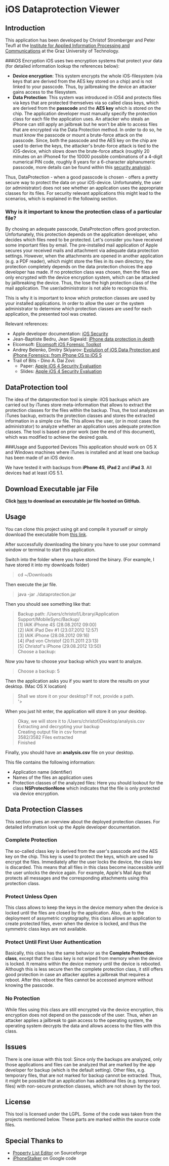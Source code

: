 iOS Dataprotection Viewer
=========================

Introduction
------------

This application has been developed by Christof Stromberger and Peter Teufl 
at the [Institute for Applied Information Processing and Communications](http://www.iaik.at) 
at the Graz University of Technology.

###iOS Encryption
iOS uses two encryption systems that protect your data (for detailed information lookup the references below):
* **Device encryption**: This system encrypts the whole iOS-filesystem (via keys that are derived from the AES key stored on a chip) and is not linked to your passcode. Thus, by jailbreaking the device an attacker gains access to the filesystem.
* **Data Protection**: This system was introduced in iOS4 and protects files via keys that are protected themselves via so called class keys, which are derived from the **passcode** and the **AES key** which is stored on the chip. The application developer must manually specify the protection class for each file the application uses. An attacker who steals an iPhone can still apply an jailbreak but he won't be able to access files that are encrypted via the Data Protection method. In order to do so, he must know the passcode or mount a brute-force attack on the passcode. Since, both the passcode and the AES key on the chip are used to derive the keys, the attacker's brute-force attack is tied to the iOS-device, which slows down the brute-force attack (roughly 20 minutes on an iPhone4 for the 10000 possible combinations of a 4-digit numerical PIN code, roughly 8 years for a 6-character alphanumeric passcode, more details can be found within this [security analysis](http://www.trailofbits.com/resources/ios4_security_evaluation_slides.pdf)).

Thus, DataProtection - when a good passcode is chosen - offers a pretty secure way to protect the data on your iOS-device. Unfortunately, the user (or administrator) does not see whether an application uses the appropriate classes for its files. For security relevant applications this might lead to the scenarios, which is explained in the following section.

### Why is it important to know the protection class of a particular file?

By chosing an adequate passcode, DataProtection offers good protection. Unfortunately, this protection depends on the application developer, who decides which files need to be protected. Let's consider you have received some important files by email. The pre-installed mail application of Apple secures your received mails and attachment via adequate data protection settings. However, when the attachments are opened in another application (e.g. a PDF reader), which might store the files in its own directory, the protection completely depends on the data protection choices the app developer has made. If no protection class was chosen, then the files are only encrypted with the device encryption system, which can be attacked by jailbreaking the device. Thus, the lose the high protection class of the mail application. The user/administrator is not able to recognize this.

This is why it is important to know which protection classes are used by 
your installed applications. In order to allow the user or the system administrator to determine which protection classes are used for each application, the presented tool was created.

Relevant references:
* Apple developer documentation: [iOS Security](http://images.apple.com/ipad/business/docs/iOS_Security_May12.pdf)
* Jean-Baptiste Bedru, Jean Sigwald: [iPhone data protection in depth](http://esec-lab.sogeti.com/dotclear/public/publications/11-hitbamsterdam-iphonedataprotection.pdf)
* Elcomsoft: [Elcomsoft iOS Forensic Toolkot](http://www.elcomsoft.co.uk/eift.html)
* Andrey Belenko, Dmitry Sklyarov: [Evolution of iOS Data Protection and iPhone Forensics:
from iPhone OS to iOS 5](https://media.blackhat.com/bh-ad-11/Belenko/bh-ad-11-Belenko-iOS_Data_Protection.pdf)
* Trail of Bits - Dino A. Dai Zovi: 
  * Paper: [Apple iOS 4 Security Evaluation](http://www.trailofbits.com/resources/ios4_security_evaluation_paper.pdf)
  * Slides: [Apple iOS 4 Security Evaluation](http://www.trailofbits.com/resources/ios4_security_evaluation_slides.pdf)

DataProtection tool
----------------
The idea of the dataprotection tool is simple: iIOS backups which are carried out by iTunes store meta-information that allows to extract the protection classes for the files within the backup. Thus, the tool analyzes an iTunes backup, extracts the protection classes and stores the extracted information in a simple csv file. This allows the user, (or in most cases the administrator) to analyze whether an application uses adequate protection classes.
The tool is based on prior work (see the end of this document), which was modified to achieve the desired goals.


###Usage and Supported Devices
This application should work on OS X and Windows machines where iTunes is 
installed and at least one backup has been made of an iOS device.

We have tested it with backups from **iPhone 4S**, **iPad 2** 
and **iPad 3**. All devices had at least iOS 5.1.

## Download Executable jar File
**Click [here](https://github.com/downloads/ciso/ios-dataprotection/dataprotection.jar) to download an executable jar file hosted on GitHub.**

## Usage
You can clone this project using git and compile it yourself or simply download 
the executable from [this link](https://github.com/downloads/ciso/ios-dataprotection/dataprotection.jar).

After successfully downloading the binary you have to use your command window or terminal to 
start this application.

Switch into the folder where you have stored the binary. (For example, I have stored it into my downloads folder)
> cd ~/Downloads

Then execute the jar file.
> java -jar ./dataprotection.jar

Then you should see something like that:
> Backup path: /Users/christof/Library/Application Support/MobileSync/Backup/  
> [1] IAIK iPhone 4S (28.08.2012 09:00)  
> [2] IAIK iPad Dev #1 (23.07.2012 12:57)  
> [3] IAIK iPhone (28.08.2012 09:16)  
> [4] iPad von Christof (20.11.2011 23:13)  
> [5] Christof's iPhone (29.08.2012 13:50)  
> Choose a backup: 

Now you have to choose your backup which you want to analyze.
> Choose a backup: 5

Then the application asks you if you want to store the results on your desktop. (Mac OS X location)
> Shall we store it on your desktop? If not, provide a path.  
> '> 

When you just hit enter, the application will store it on your desktop.
> Okay, we will store it to /Users/christof/Desktop/analysis.csv  
> Extracting and decrypting your backup  
> Creating output file in csv format  
> 3582/3582 Files extracted  
> Finished  

Finally, you should have an **analysis.csv** file on your desktop.

This file contains the following information:
* Application name (identifier)
* Names of the files an application uses
* Protection classes of the analyzed files: Here you should lookout for the class **NSProtectionNone** which indicates that the file is only protected via device encryption.


## Data Protection Classes
This section gives an overview about the deployed protection classes. For detailed information look up the Apple developer documentation.

### Complete Protection
The so-called class key is derived from the user's passcode and the AES key on the chip. This key is used to protect the keys, which are used to encrypt the files. Immediately after the user locks the device, the class key is discarded. 
This means that all files in this class become inaccessible until the 
user unlocks the device again. For example, Apple's Mail App that 
protects all messages and the corresponding attachments using this protection class.

### Protect Unless Open
This class allows to keep the keys in the device memory when the device is locked until the files are closed by the application. Also, due to the deployment of assymetric cryptography, this class allows an application to create protected files, even when the device is locked, and thus the symmetric class keys are not available.

### Protect Until First User Authentication
Basically, this class has the same behavior as 
the **Complete Protection class**, except that the class key is not wiped 
from memory when the device is locked. It remains within the device memory until the device is rebooted. Although this is less secure then the complete protection class, it still offers good protection in case an attacker applies a jailbreak that requires a reboot. After this reboot the files cannot be accessed anymore without knowing the passcode.

### No Protection
While files using this class are still encrypted via the device encryption, this encryption does not depend on the passcode of the user. Thus, when an attacker applies a jailbreak to gain access to the operating system, the operating system decrypts the data and allows access to the files with this class.

Issues
-------------
There is one issue with this tool: Since only the backups are analyzed, only those applications and files can be analyzed that are marked by the app developer for backup (which is the default setting). Other files, e.g. temporary files, that are not marked for backup cannot be extracted. Thus, it might be possible that an application has additional files (e.g. temporary files) with non-secure protection classes, which are not shown by the tool.

## License
This tool is licensed under the LGPL. Some of the code was taken from the projects mentioned below. These parts are marked within the source code files.


## Special Thanks to
- [Property List Editor](http://sourceforge.net/projects/plist/files/lib/) on Sourceforge
- [iPhoneStalker](http://code.google.com/p/iphonestalker/) on Google code